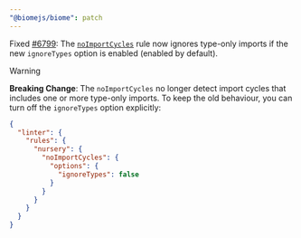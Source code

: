 ```yaml
---
"@biomejs/biome": patch
---
```


Fixed [#6799](https://github.com/biomejs/biome/issues/6799): The [`noImportCycles`](https://biomejs.dev/linter/rules/no-import-cycles/) rule now ignores type-only imports if the new `ignoreTypes` option is enabled (enabled by default).

> [!WARNING]
> **Breaking Change**: The `noImportCycles` no longer detect import cycles that includes one or more type-only imports.
> To keep the old behaviour, you can turn off the `ignoreTypes` option explicitly:
>
> ```json
> {
>   "linter": {
>     "rules": {
>       "nursery": {
>         "noImportCycles": {
>           "options": {
>             "ignoreTypes": false
>           }
>         }
>       }
>     }
>   }
> }
> ```

